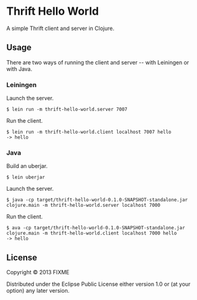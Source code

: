 # Thrift Hello World

A simple Thrift client and server in Clojure.

## Usage

There are two ways of running the client and server -- with Leiningen or with Java.

### Leiningen
Launch the server.

```
$ lein run -m thrift-hello-world.server 7007
```

Run the client.

```
$ lein run -m thrift-hello-world.client localhost 7007 hello
-> hello
```

### Java
Build an uberjar.

```
$ lein uberjar
```

Launch the server.

```
$ java -cp target/thrift-hello-world-0.1.0-SNAPSHOT-standalone.jar clojure.main -m thrift-hello-world.server localhost 7000
```

Run the client.

```
$ ava -cp target/thrift-hello-world-0.1.0-SNAPSHOT-standalone.jar clojure.main -m thrift-hello-world.client localhost 7000 hello
-> hello
```

## License

Copyright © 2013 FIXME

Distributed under the Eclipse Public License either version 1.0 or (at
your option) any later version.
